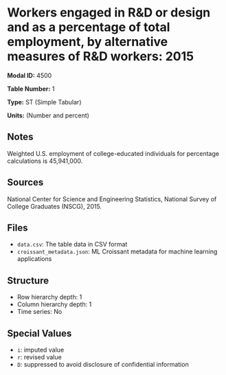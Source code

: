 # Workers engaged in R&D or design and as a percentage of total employment, by alternative measures of R&D workers: 2015

**Modal ID:** 4500

**Table Number:** 1

**Type:** ST (Simple Tabular)

**Units:** (Number and percent)

## Notes

Weighted U.S. employment of college-educated individuals for percentage calculations is 45,941,000.

## Sources

National Center for Science and Engineering Statistics, National Survey of College Graduates (NSCG), 2015.

## Files

- `data.csv`: The table data in CSV format
- `croissant_metadata.json`: ML Croissant metadata for machine learning applications

## Structure

- Row hierarchy depth: 1
- Column hierarchy depth: 1
- Time series: No

## Special Values

- `i`: imputed value
- `r`: revised value
- `D`: suppressed to avoid disclosure of confidential information

